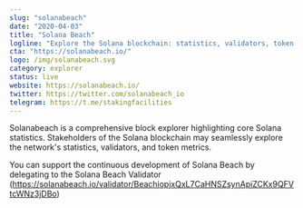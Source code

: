 ```yaml
---
slug: "solanabeach"
date: "2020-04-03"
title: "Solana Beach"
logline: "Explore the Solana blockchain: statistics, validators, token metrics, and news about the overall ecosystem || brought to you by Staking Facilities & VGNG"
cta: "https://solanabeach.io/"
logo: /img/solanabeach.svg
category: explorer
status: live
website: https://solanabeach.io/
twitter: https://twitter.com/solanabeach_io
telegram: https://t.me/stakingfacilities
---
```


Solanabeach is a comprehensive block explorer highlighting core Solana statistics. Stakeholders of the Solana blockchain may seamlessly explore the network's statistics, validators, and token metrics.

You can support the continuous development of Solana Beach by delegating to the Solana Beach Validator (https://solanabeach.io/validator/BeachiopjxQxL7CaHNSZsynApiZCKx9QFVtcWNz3jDBo)

